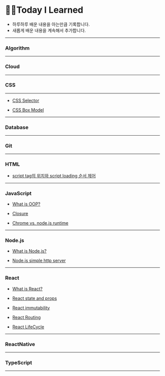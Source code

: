 # ✍🏻Today I Learned

- 하루하루 배운 내용을 아는만큼 기록합니다.
- 새롭게 배운 내용을 계속해서 추가합니다.

---

### Algorithm

---

### Cloud

---

### CSS

---

- [CSS Selector](https://github.com/YounglanHong/TIL/blob/master/CSS/CSS_Selector.md)

- [CSS Box Model](https://github.com/YounglanHong/TIL/blob/master/CSS/CSSBoxModel.md)

---

### Database

---

### Git

---

### HTML

- [script tag의 위치와 script loading 순서 제어](https://github.com/YounglanHong/TIL/blob/master/HTML/PositionOf%3CScript%3E.md)

---

### JavaScript

- [What is OOP?](https://github.com/YounglanHong/TIL/blob/master/JavaScript/What_is_OOP%3F.md)

- [Closure](https://github.com/YounglanHong/TIL/blob/master/JavaScript/Closure.md)

- [Chrome vs. node.js runtime](https://github.com/YounglanHong/TIL/blob/master/JavaScript/Chrome_vs_node.js.md)

---

### Node.js

- [What is Node.js?](https://github.com/YounglanHong/TIL/blob/master/Node.js/What_is_Node.js.md)

- [Node.js simple http server](https://github.com/YounglanHong/TIL/blob/master/Node.js/Node.js_httpServer.md)

---

### React

- [What is React?](https://github.com/YounglanHong/TIL/blob/master/React/What_is_React%3F.md)

- [React state and props](https://github.com/YounglanHong/TIL/blob/master/React/React_state_props.md)

- [React immutability](https://github.com/YounglanHong/TIL/blob/master/React/React_immutability.md)

- [React Routing](https://github.com/YounglanHong/TIL/blob/master/React/React_routing.md)

- [React LifeCycle](https://github.com/YounglanHong/TIL/blob/master/React/React_LifeCycle.md)

---

### ReactNative

---

### TypeScript

---
